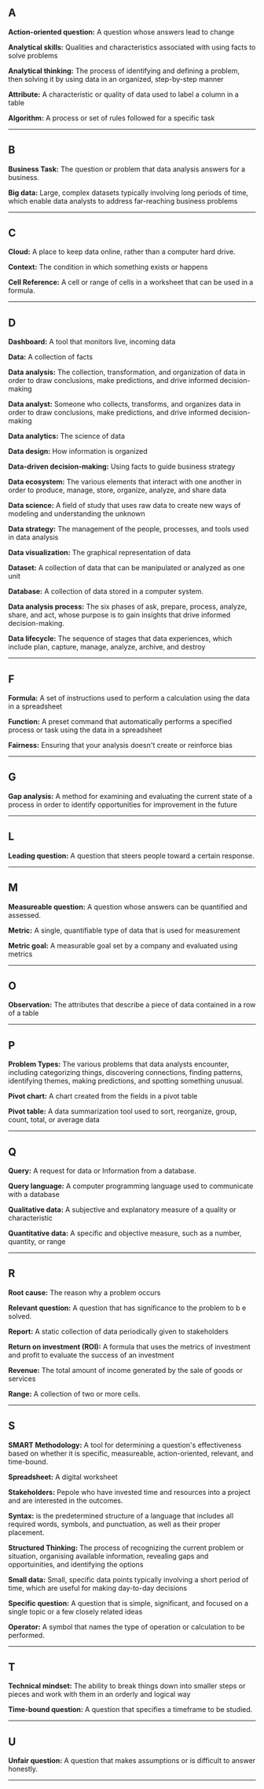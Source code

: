 ## A
**Action-oriented question:** A question whose answers lead to change

**Analytical skills:** Qualities and characteristics associated with using facts to solve problems

**Analytical thinking:** The process of identifying and defining a problem, then solving it by using data in an organized, step-by-step manner

**Attribute:** A characteristic or quality of data used to label a column in a table

**Algorithm:** A process or set of rules followed for a specific task

****

## B
**Business Task:** The question or problem that data analysis answers for a business.

**Big data:** Large, complex datasets typically involving long periods of time, which enable data analysts to address far-reaching business problems

****

## C
**Cloud:** A place to keep data online, rather than a computer hard drive.

**Context:** The condition in which something exists or happens

**Cell Reference:** A cell or range of cells in a worksheet that can be used in a formula.

****

## D

**Dashboard:** A tool that monitors live, incoming data

**Data:** A collection of facts

**Data analysis:** The collection, transformation, and organization of data in order to draw conclusions, make predictions, and drive informed decision-making

**Data analyst:** Someone who collects, transforms, and organizes data in order to draw conclusions, make predictions, and drive informed decision-making

**Data analytics:** The science of data

**Data design:** How information is organized

**Data-driven decision-making:** Using facts to guide business strategy

**Data ecosystem:** The various elements that interact with one another in order to produce, manage, store, organize, analyze, and share data

**Data science:** A field of study that uses raw data to create new ways of modeling and understanding the unknown

**Data strategy:** The management of the people, processes, and tools used in data analysis

**Data visualization:** The graphical representation of data

**Dataset:** A collection of data that can be manipulated or analyzed as one unit

**Database:** A collection of data stored in a computer system.

**Data analysis process:** The six phases of ask, prepare, process, analyze, share, and act, whose purpose is to gain insights that drive informed decision-making.

**Data lifecycle:** The sequence of stages that data experiences, which include plan, capture, manage, analyze, archive, and destroy

****

## F
**Formula:** A set of instructions used to perform a calculation using the data in a spreadsheet

**Function:** A preset command that automatically performs a specified process or task using the data in a spreadsheet

**Fairness:** Ensuring that your analysis doesn't create or reinforce bias

****

## G
**Gap analysis:** A method for examining and evaluating the current state of a process in order to identify opportunities for improvement in the future

****

## L
**Leading question:** A question that steers people toward a certain response.

****

## M
**Measureable question:** A question whose answers can be quantified and assessed.

**Metric:** A single, quantifiable type of data that is used for measurement

**Metric goal:** A measurable goal set by a company and evaluated using metrics

****

## O
**Observation:** The attributes that describe a piece of data contained in a row of a table

****

## P
**Problem Types:** The various problems that data analysts encounter, including categorizing things, discovering connections, finding patterns, identifying themes, making predictions, and spotting something unusual.

**Pivot chart:** A chart created from the fields in a pivot table

**Pivot table:** A data summarization tool used to sort, reorganize, group, count, total, or average data

****

## Q
**Query:** A request for data or Information from a database.

**Query language:** A computer programming language used to communicate with a database

**Qualitative data:** A subjective and explanatory measure of a quality or characteristic

**Quantitative data:** A specific and objective measure, such as a number, quantity, or range

****

## R
**Root cause:** The reason why a problem occurs

**Relevant question:** A question that has significance to the problem to b e solved.

**Report:** A static collection of data periodically given to stakeholders

**Return on investment (ROI):** A formula that uses the metrics of investment and profit to evaluate the success of an investment

**Revenue:** The total amount of income generated by the sale of goods or services

**Range:** A collection of two or more cells.

****

## S
**SMART Methodology:** A tool for determining a question's effectiveness based on whether it is specific, measureable, action-oriented, relevant, and time-bound.

**Spreadsheet:** A digital worksheet

**Stakeholders:** Pepole who have invested time and resources into a project and are interested in the outcomes. 

**Syntax:** is the predetermined structure of a language that includes all required words, symbols, and punctuation, as well as their proper placement. 

**Structured Thinking:** The process of recognizing the current problem or situation, organising available information, revealing gaps and opportuinities, and identifying the options

**Small data:** Small, specific data points typically involving a short period of time, which are useful for making day-to-day decisions

**Specific question:** A question that is simple, significant, and focused on a single topic or a few closely related ideas

**Operator:** A symbol that names the type of operation or calculation to be performed.

****

## T
**Technical mindset:** The ability to break things down into smaller steps or pieces and work with them in an orderly and logical way

**Time-bound question:** A question that specifies a timeframe to be studied.

****

## U
**Unfair question:** A question that makes assumptions or is difficult to answer honestly.

****